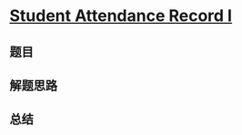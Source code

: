 # [Student Attendance Record I](https://leetcode.com/problems/student-attendance-record-i/)

## 题目


## 解题思路


## 总结


